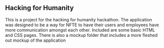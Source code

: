 ## Hacking for Humanity ##
This is a project for the hacking for humanity hackathon.
The application was designed to be a way for NFTE to have their users and employees have more communication amongst each other.
Included are some basic HTML and CSS pages.
There is also a mockup folder that includes a more fleshed out mockup of the application
